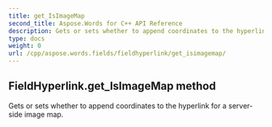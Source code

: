```yaml
---
title: get_IsImageMap
second_title: Aspose.Words for C++ API Reference
description: Gets or sets whether to append coordinates to the hyperlink for a server-side image map. 
type: docs
weight: 0
url: /cpp/aspose.words.fields/fieldhyperlink/get_isimagemap/
---
```

## FieldHyperlink.get_IsImageMap method


Gets or sets whether to append coordinates to the hyperlink for a server-side image map. 

